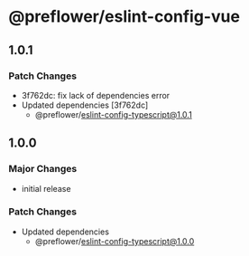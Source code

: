 # @preflower/eslint-config-vue

## 1.0.1

### Patch Changes

- 3f762dc: fix lack of dependencies error
- Updated dependencies [3f762dc]
  - @preflower/eslint-config-typescript@1.0.1

## 1.0.0

### Major Changes

- initial release

### Patch Changes

- Updated dependencies
  - @preflower/eslint-config-typescript@1.0.0
